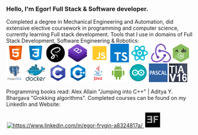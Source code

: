 ### Hello, I'm Egor! Full Stack & Software developer.
Completed a degree in Mechanical Engineering and Automation, did extensive elective coursework in programming and computer science, currently learning Full stack development. Tools that I use in domains of Full Stack Development, Software Engineering & Robotics:
<br>
![HTML5](images/html.png)
![CSS3](images/css.png)
![SASS](images/sass.png)
![Bootstrap](images/bootstrap.png)
![JavaScript](images/js.png)
![TypeSctipt](images/ts.png)
![React.js](images/react.png)
![Redux.js](images/redux.png)
![Node.js](images/node.png)
![PostgreSQL](images/sql.png)
![Docker](images/docker.png)
![C](images/c.png)
![C++](images/cpp.png)
![Java](images/java.png)
![Android](images/android.png)
![Arduino](images/arduino.png)
![Pascal](images/pascal.png)
![TIA Portal](images/tiaportal.png)
<br>

Programming books read: Alex Allain "Jumping into C++" | Aditya Y. Bhargava "Grokking algorithms". Completed courses can be found on my LinkedIn and Website:
<p align="left">
    <a href="https://www.linkedin.com/in/egor-frygin-a8324817a/" target="_blank"  style = "padding:2px">
        <img height="40px" src="https://raw.githubusercontent.com/rahuldkjain/github-profile-readme-generator/master/src/images/icons/Social/linked-in-alt.svg" alt="https://www.linkedin.com/in/egor-frygin-a8324817a/"/>
    </a>
    <a href="https://homykaze.github.io/index.html" target="_blank" style = "padding:2px">
        <img src="images/logo.jpg" height="40px"/>
    </a>
</p>
